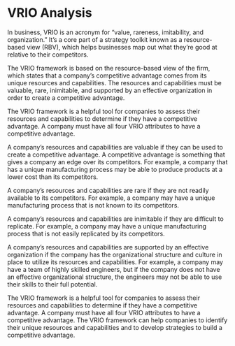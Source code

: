 # VRIO Analysis

In business, VRIO is an acronym for “value, rareness, imitability, and organization.” It’s a core part of a strategy toolkit known as a resource-based view (RBV), which helps businesses map out what they’re good at relative to their competitors.

The VRIO framework is based on the resource-based view of the firm, which states that a company’s competitive advantage comes from its unique resources and capabilities. The resources and capabilities must be valuable, rare, inimitable, and supported by an effective organization in order to create a competitive advantage.

The VRIO framework is a helpful tool for companies to assess their resources and capabilities to determine if they have a competitive advantage. A company must have all four VRIO attributes to have a competitive advantage.

A company’s resources and capabilities are valuable if they can be used to create a competitive advantage. A competitive advantage is something that gives a company an edge over its competitors. For example, a company that has a unique manufacturing process may be able to produce products at a lower cost than its competitors.

A company’s resources and capabilities are rare if they are not readily available to its competitors. For example, a company may have a unique manufacturing process that is not known to its competitors.

A company’s resources and capabilities are inimitable if they are difficult to replicate. For example, a company may have a unique manufacturing process that is not easily replicated by its competitors.

A company’s resources and capabilities are supported by an effective organization if the company has the organizational structure and culture in place to utilize its resources and capabilities. For example, a company may have a team of highly skilled engineers, but if the company does not have an effective organizational structure, the engineers may not be able to use their skills to their full potential.

The VRIO framework is a helpful tool for companies to assess their resources and capabilities to determine if they have a competitive advantage. A company must have all four VRIO attributes to have a competitive advantage. The VRIO framework can help companies to identify their unique resources and capabilities and to develop strategies to build a competitive advantage.
